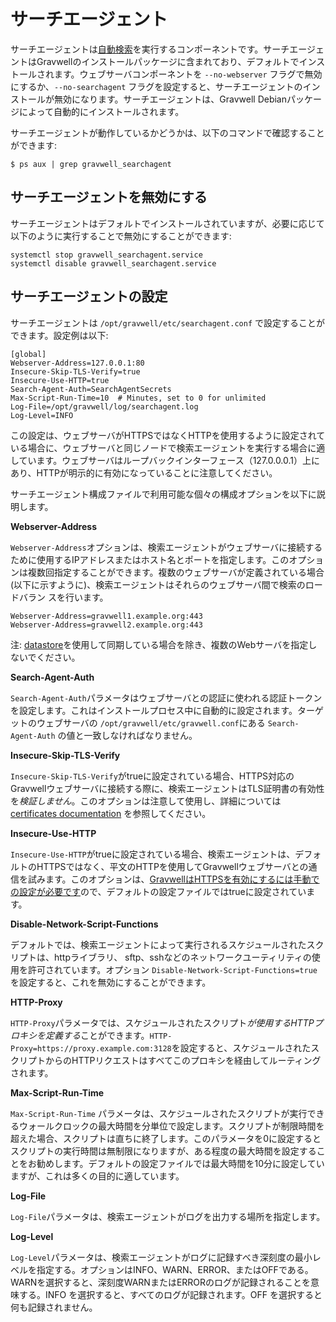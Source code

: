 # サーチエージェント

サーチエージェントは[自動検索](scheduledsearch.md)を実行するコンポーネントです。サーチエージェントはGravwellのインストールパッケージに含まれており、デフォルトでインストールされます。ウェブサーバコンポーネントを `--no-webserver` フラグで無効にするか、`--no-searchagent` フラグを設定すると、サーチエージェントのインストールが無効になります。サーチエージェントは、Gravwell Debianパッケージによって自動的にインストールされます。

サーチエージェントが動作しているかどうかは、以下のコマンドで確認することができます:

```
$ ps aux | grep gravwell_searchagent
```

## サーチエージェントを無効にする

サーチエージェントはデフォルトでインストールされていますが、必要に応じて以下のように実行することで無効にすることができます:

```
systemctl stop gravwell_searchagent.service
systemctl disable gravwell_searchagent.service
```

## サーチエージェントの設定

サーチエージェントは `/opt/gravwell/etc/searchagent.conf` で設定することができます。設定例は以下:
```
[global]
Webserver-Address=127.0.0.1:80
Insecure-Skip-TLS-Verify=true
Insecure-Use-HTTP=true
Search-Agent-Auth=SearchAgentSecrets
Max-Script-Run-Time=10	# Minutes, set to 0 for unlimited
Log-File=/opt/gravwell/log/searchagent.log
Log-Level=INFO
```

この設定は、ウェブサーバがHTTPSではなくHTTPを使用するように設定されている場合に、ウェブサーバと同じノードで検索エージェントを実行する場合に適しています。ウェブサーバはループバックインターフェース（127.0.0.0.1）上にあり、HTTPが明示的に有効になっていることに注意してください。

サーチエージェント構成ファイルで利用可能な個々の構成オプションを以下に説明します。

**Webserver-Address**

`Webserver-Address`オプションは、検索エージェントがウェブサーバに接続するために使用するIPアドレスまたはホスト名とポートを指定します。このオプションは複数回指定することができます。複数のウェブサーバが定義されている場合(以下に示すように)、検索エージェントはそれらのウェブサーバ間で検索のロードバラン スを行います。

```
Webserver-Address=gravwell1.example.org:443
Webserver-Address=gravwell2.example.org:443
```

注: [datastore](#!distributed/frontend.md)を使用して同期している場合を除き、複数のWebサーバを指定しないでください。

**Search-Agent-Auth**

`Search-Agent-Auth`パラメータはウェブサーバとの認証に使われる認証トークンを設定します。これはインストールプロセス中に自動的に設定されます。ターゲットのウェブサーバの `/opt/gravwell/etc/gravwell.conf`にある `Search-Agent-Auth` の値と一致しなければなりません。

**Insecure-Skip-TLS-Verify**

`Insecure-Skip-TLS-Verify`がtrueに設定されている場合、HTTPS対応のGravwellウェブサーバに接続する際に、検索エージェントはTLS証明書の有効性を*検証しません*。このオプションは注意して使用し、詳細については [certificates documentation](#!configuration/certificates.md) を参照してください。

**Insecure-Use-HTTP**

`Insecure-Use-HTTP`がtrueに設定されている場合、検索エージェントは、デフォルトのHTTPSではなく、平文のHTTPを使用してGravwellウェブサーバとの通信を試みます。このオプションは、[GravwellはHTTPSを有効にするには手動での設定が必要です](#!configuration/certificates.md)ので、デフォルトの設定ファイルではtrueに設定されています。

**Disable-Network-Script-Functions**

デフォルトでは、検索エージェントによって実行されるスケジュールされたスクリプトは、httpライブラリ、 sftp、sshなどのネットワークユーティリティの使用を許可されています。オプション `Disable-Network-Script-Functions=true` を設定すると、これを無効にすることができます。

**HTTP-Proxy**

`HTTP-Proxy`パラメータでは、スケジュールされたスクリプト*が使用するHTTPプロキシを定義する*ことができます。`HTTP-Proxy=https://proxy.example.com:3128`を設定すると、スケジュールされたスクリプトからのHTTPリクエストはすべてこのプロキシを経由してルーティングされます。

**Max-Script-Run-Time**

`Max-Script-Run-Time` パラメータは、スケジュールされたスクリプトが実行できるウォールクロックの最大時間を分単位で設定します。スクリプトが制限時間を超えた場合、スクリプトは直ちに終了します。このパラメータを0に設定するとスクリプトの実行時間は無制限になりますが、ある程度の最大時間を設定することをお勧めします。デフォルトの設定ファイルでは最大時間を10分に設定していますが、これは多くの目的に適しています。

**Log-File**

`Log-File`パラメータは、検索エージェントがログを出力する場所を指定します。

**Log-Level**

`Log-Level`パラメータは、検索エージェントがログに記録すべき深刻度の最小レベルを指定する。オプションはINFO、WARN、ERROR、またはOFFである。WARNを選択すると、深刻度WARNまたはERRORのログが記録されることを意味する。INFO を選択すると、すべてのログが記録されます。OFF を選択すると何も記録されません。
